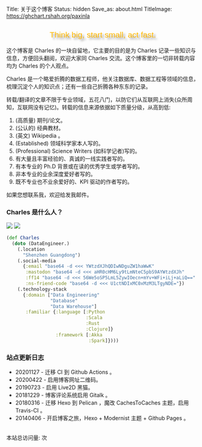 Title: 关于这个博客
Status: hidden
Save_as: about.html
TitleImage: https://ghchart.rshah.org/paxinla

<h2 class="no-bullet" style="color: #ffb800;text-align: center;font-family: 'Unica One',sans-serif;font-weight: 500;text-shadow: 5px 5px 5px #999;">Think big, start small, act fast.</h2>

这个博客是 Charles 的一块自留地，它主要的目的是为 Charles 记录一些知识与信息，方便回头翻阅，欢迎大家同 Charles 交流。这个博客里的一切非转载内容均为 Charles 的个人观点。

Charles 是一个略爱折腾的数据工程师，他关注数据库、数据工程等领域的信息，梳理沉淀个人的知识点；还有一些自己折腾各种东东的记录。

转载/翻译的文章不限于专业领域，五花八门，以防它们从互联网上消失(众所周知，互联网没有记忆)。转载的信息来源依据如下质量分级，从高到低:

1. (高质量) 期刊/论文。
2. (公认的) 经典教材。
3. (英文) Wikipedia 。
4. (Established) 领域科学家本人写的。
5. (Professional) Science Writers (如科学记者)写的。
6. 有大量且丰富经验的、真诚的一线实践者写的。
7. 有本专业的 Ph.D 背景或在读的优秀学生或学者写的。
8. 非本专业的业余深度爱好者写的。
9. 既不专业也不业余爱好的、KPI 驱动的作者写的。

如果您想联系我，欢迎给发我邮件。


<h3 class="no-bullet">Charles 是什么人？</h3>

<a href="https://paxinla.github.io/my-online-resume/cn/" style="display:inline-block;border:none;"><img src="https://img.shields.io/badge/Looingking%20for-Greener%20Pasture-green" /></a>
<a href="https://paxinla.github.io/gpg_pub_key.html" style="display:inline-block;border:none;"><img src="https://img.shields.io/badge/GPG%20KEY-47E15BF5-da282a" /></a>


```clojure
(def Charles
  (doto (DataEngineer.)
    (.location
      "Shenzhen Guangdong")
    (.social-media 
      {:email "base64 -d <<< YWtzdXJhQDIwNDguZW1haWwK"
       :mastodon "base64 -d <<< aHR0cHM6Ly9tLmNteC5pbS9AYWtzdXJh"
       :ff14 "base64 -d <<< 56We5oSP5LmL5ZywIOecn+mYv+WFi+iLj+aLiQ=="
       :ns-friend-code "base64 -d <<< U1ctNDIxMC0xMzM3LTgyNDE="})
    (.technology-stack
      {:domain ["Data Engineering"
                "Database"
                "Data Warehouse"]
       :familiar {:language [:Python
                             :Scala
                             :Rust
                             :Clojure]}
                  :framework [:Akka
                              :Spark]})))

```

<h3 class="no-bullet">站点更新日志</h3>

+ 20201127 - 迁移 CI 到 Github Actions 。
+ 20200422 - 启用博客网址二维码。
+ 20190723 - 启用 Live2D 黑猫。
+ 20181229 - 博客评论系统启用 Gitalk 。
+ 20180316 - 迁移 Hexo 到 Pelican ，魔改 CachesToCaches 主题，启用 Travis-CI 。
+ 20140406 - 开启博客之旅，Hexo + Modernist 主题 + Github Pages 。

<br/><span id="busuanzi_container_site_pv">本站总访问量:  <span id="busuanzi_value_site_pv"></span> 次</span><br/>
